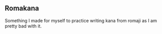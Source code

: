 ## Romakana

Something I made for myself to practice writing kana from romaji as I am pretty bad with it.
